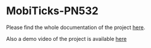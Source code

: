 # MobiTicks-PN532

Please find the whole documentation of the project [here](https://drive.google.com/file/d/19rmIk6IBIhHGagK_WbRQHGqjeS53EO9G/view?usp=sharing).

Also a demo video of the project is available [here](https://youtu.be/o98ekL-gKw0)
